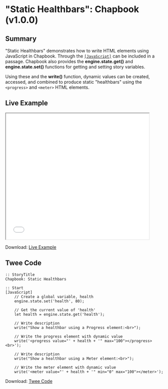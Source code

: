 # "Static Healthbars": Chapbook (v1.0.0)

## Summary

"Static Healthbars" demonstrates how to write HTML elements using JavaScript in Chapbook. Through the [`[JavaScript]`](https://klembot.github.io/chapbook/guide/advanced/using-javascript-in-passages.html) can be included in a passage. Chapbook also provides the **engine.state.get()** and **engine.state.set()** functions for getting and setting story variables.

Using these and the **write()** function, dynamic values can be created, accessed, and combined to produce static "healthbars" using the `<progress>` and `<meter>` HTML elements.

## Live Example

<section>
<iframe src="chapbook_statichealthbars_example.html" height=400 width=90%></iframe>

Download: <a href="chapbook_statichealthbars_example.html" target="_blank">Live Example</a>
</section>

## Twee Code

```twee
:: StoryTitle
Chapbook: Static Healthbars

:: Start
[JavaScript]
	// Create a global variable, health
	engine.state.set('health', 80);
	
	// Get the current value of 'health'
	let health = engine.state.get('health');
	
	// Write description
	write("Show a healthbar using a Progress element:<br>");
	
	// Write the progress element with dynamic value
	write('<progress value="' + health + '" max="100"></progress><br>');
	
	// Write description
	write("Show a healthbar using a Meter element:<br>");
	
	// Write the meter element with dynamic value
	write('<meter value="' + health + '" min="0" max="100"></meter>');

```

Download: <a href="chapbook_statichealthbars_twee.txt" target="_blank">Twee Code</a>
